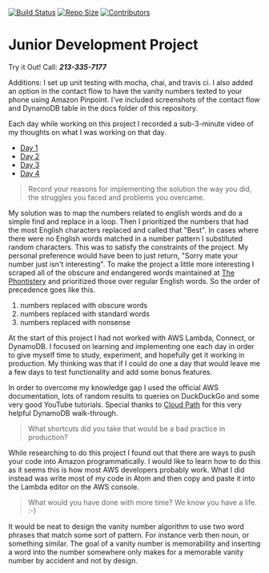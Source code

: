 [![Build Status](https://travis-ci.org/mikezentz/voice-foundry.svg?branch=main)](https://travis-ci.org/mikezentz/voice-foundry) [![Repo Size](https://img.shields.io/github/repo-size/mikezentz/voice-foundry?style=flat)](https://github.com/mikezentz/voice-foundry) [![Contributors](https://img.shields.io/github/contributors/mikezentz/voice-foundry?style=flat)](https://github.com/mikezentz/voice-foundry/graphs/contributors)

# Junior Development Project

Try it Out! Call:  **_213-335-7177_**

Additions: I set up unit testing with mocha, chai, and travis ci.  I also added
an option in the contact flow to have the vanity numbers texted to your phone
using Amazon Pinpoint. I've included screenshots of the contact flow and
DynamoDB table in the docs folder of this repository.

Each day while working on this project I recorded a sub-3-minute video of my
thoughts on what I was working on that day.
- [Day 1](https://github.com/mikezentz/voice-foundry/blob/main/docs/journal/Day1.m4v)
- [Day 2](https://github.com/mikezentz/voice-foundry/blob/main/docs/journal/Day2.m4v)
- [Day 3](https://github.com/mikezentz/voice-foundry/blob/main/docs/journal/Day3.m4v)
- [Day 4](https://github.com/mikezentz/voice-foundry/blob/main/docs/journal/Day4.m4v)


> Record your reasons for implementing the solution the way you did, the struggles you faced and problems you overcame.

My solution was to map the numbers related to english words and do a simple
find and replace in a loop.  Then I prioritized the numbers that had the most
English characters replaced and called that "Best".  In cases where there were
no English words matched in a number pattern I substituted random characters.
This was to satisfy the constraints of the project.  My personal preference
would have been to just return, "Sorry mate your number just isn't interesting".
To make the project a little more interesting I scraped all of the obscure and
endangered words maintained at [The Phontistery](http://phrontistery.info/) and
prioritized those over regular English words.  So the order of precedence goes
like this.
  1. numbers replaced with obscure words
  2. numbers replaced with standard words
  3. numbers replaced with nonsense

At the start of this project I had not worked with AWS Lambda, Connect, or
DynamoDB.  I focused on learning and implementing one each day in order to give
myself time to study, experiment, and hopefully get it working in production. My
thinking was that if I could do one a day that would leave me a few days to test
functionality and add some bonus features.

In order to overcome my knowledge gap I used the official AWS documentation,
lots of random results to queries on DuckDuckGo and some very good YouTube
tutorials.  Special thanks to [Cloud Path](https://www.youtube.com/watch?v=ijyeE-pXFk0)
for this very helpful DynamoDB walk-through.

> What shortcuts did you take that would be a bad practice in production?

While researching to do this project I found out that there are ways to push
your code into Amazon programmatically.  I would like to learn how to do this as
it seems this is how most AWS developers probably work.  What I did instead was
write most of my code in Atom and then copy and paste it into the Lambda editor
on the AWS console.

> What would you have done with more time? We know you have a life. :-)

It would be neat to design the vanity number algorithm to use two word phrases
that match some sort of pattern.  For instance verb then noun, or something
similar.  The goal of a vanity number is memorability and inserting a word into
the number somewhere only makes for a memorable vanity number by accident and
not by design.
